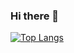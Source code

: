 ### Hi there 👋


[![Top Langs](https://github-readme-stats.vercel.app/api/top-langs/?username=ikbal-hanafj&theme=cobalt&title=budi&layout=compact)](https://github.com/ikbal-hanafi)

